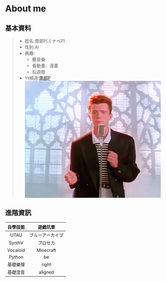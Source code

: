 # About me
## 基本資料
> - 姓名:南部P(ミナベP)
> - 性別:AI
> - 興趣:
>   - 聽音樂
>   - 看動畫、漫畫
>   - 玩遊戲
> - Yt頻道:[南部P](https://youtube.com/@MinabeP_0502?si=eJRCAK6jnzh0ebeJ)
![RickRoll](https://github.com/LilyRasPi0502/SandToNiMa/blob/main/data/files/895ce751ba0379700381d17a67086931.gif)
## 進階資訊

|   自學技能   |   遊戲坑單   |
|:-----------:|:------------:|
| UTAU       | ブルーアーカイブ |
| SynthV     |      プロセカ |
| Vocaloid   |   Minecraft |
| Python     |          be |
| 基礎樂理     |       right |
| 基礎混音     |     aligned |
